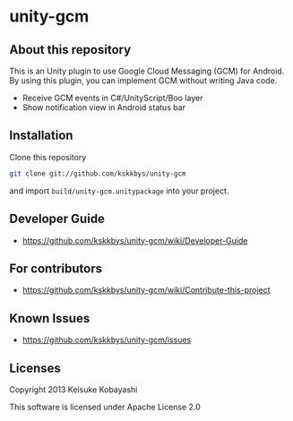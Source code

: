 unity-gcm
============================

## About this repository

This is an Unity plugin to use Google Cloud Messaging (GCM) for Android.
By using this plugin, you can implement GCM without writing Java code.

* Receive GCM events in C#/UnityScript/Boo layer
* Show notification view in Android status bar

## Installation

Clone this repository

```sh
git clone git://github.com/kskkbys/unity-gcm
```

and import `build/unity-gcm.unitypackage` into your project.

## Developer Guide

* https://github.com/kskkbys/unity-gcm/wiki/Developer-Guide

## For contributors

* https://github.com/kskkbys/unity-gcm/wiki/Contribute-this-project

## Known Issues

* https://github.com/kskkbys/unity-gcm/issues

## Licenses

Copyright 2013 Keisuke Kobayashi

This software is licensed under Apache License 2.0
